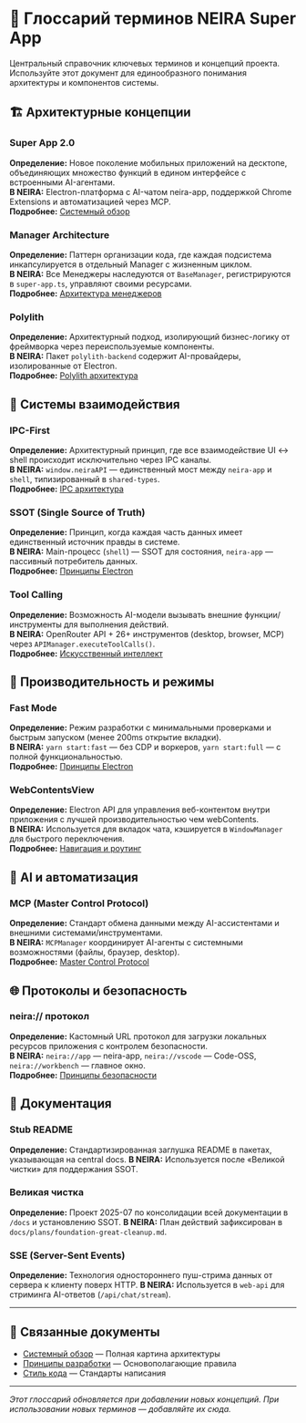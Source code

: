 # 📖 Глоссарий терминов NEIRA Super App

Центральный справочник ключевых терминов и концепций проекта. Используйте этот документ для единообразного понимания архитектуры и компонентов системы.

## 🏗️ Архитектурные концепции

### Super App 2.0

**Определение:** Новое поколение мобильных приложений на десктопе, объединяющих множество функций в едином интерфейсе с встроенными AI-агентами.  
**В NEIRA:** Electron-платформа с AI-чатом neira-app, поддержкой Chrome Extensions и автоматизацией через MCP.  
**Подробнее:** [Системный обзор](/core-concepts/architecture-patterns/system-overview)

### Manager Architecture

**Определение:** Паттерн организации кода, где каждая подсистема инкапсулируется в отдельный Manager с жизненным циклом.  
**В NEIRA:** Все Менеджеры наследуются от `BaseManager`, регистрируются в `super-app.ts`, управляют своими ресурсами.  
**Подробнее:** [Архитектура менеджеров](/core-concepts/architecture-patterns/manager-architecture)

### Polylith

**Определение:** Архитектурный подход, изолирующий бизнес-логику от фреймворка через переиспользуемые компоненты.  
**В NEIRA:** Пакет `polylith-backend` содержит AI-провайдеры, изолированные от Electron.  
**Подробнее:** [Polylith архитектура](/core-concepts/architecture-patterns/polylith-architecture)

## 🔗 Системы взаимодействия

### IPC-First

**Определение:** Архитектурный принцип, где все взаимодействие UI ↔ shell происходит исключительно через IPC каналы.  
**В NEIRA:** `window.neiraAPI` — единственный мост между `neira-app` и `shell`, типизированный в `shared-types`.  
**Подробнее:** [IPC архитектура](/core-concepts/shell-core/ipc-architecture)

### SSOT (Single Source of Truth)

**Определение:** Принцип, когда каждая часть данных имеет единственный источник правды в системе.  
**В NEIRA:** Main-процесс (`shell`) — SSOT для состояния, `neira-app` — пассивный потребитель данных.  
**Подробнее:** [Принципы Electron](/core-concepts/shell-core/electron-principles)

### Tool Calling

**Определение:** Возможность AI-модели вызывать внешние функции/инструменты для выполнения действий.  
**В NEIRA:** OpenRouter API + 26+ инструментов (desktop, browser, MCP) через `APIManager.executeToolCalls()`.  
**Подробнее:** [Искусственный интеллект](/core-concepts/ai-engine/ai-architecture)

## 🚀 Производительность и режимы

### Fast Mode

**Определение:** Режим разработки с минимальными проверками и быстрым запуском (менее 200ms открытие вкладки).  
**В NEIRA:** `yarn start:fast` — без CDP и воркеров, `yarn start:full` — с полной функциональностью.  
**Подробнее:** [Принципы Electron](/core-concepts/shell-core/electron-principles)

### WebContentsView

**Определение:** Electron API для управления веб-контентом внутри приложения с лучшей производительностью чем webContents.  
**В NEIRA:** Используется для вкладок чата, кэшируется в `WindowManager` для быстрого переключения.  
**Подробнее:** [Навигация и роутинг](/core-concepts/ui-layer/navigation-architecture)

## 🤖 AI и автоматизация

### MCP (Master Control Protocol)

**Определение:** Стандарт обмена данными между AI-ассистентами и внешними системами/инструментами.  
**В NEIRA:** `MCPManager` координирует AI-агенты с системными возможностями (файлы, браузер, desktop).  
**Подробнее:** [Master Control Protocol](/reference/mcp-integration)

## 🌐 Протоколы и безопасность

### neira:// протокол

**Определение:** Кастомный URL протокол для загрузки локальных ресурсов приложения с контролем безопасности.  
**В NEIRA:** `neira://app` — neira-app, `neira://vscode` — Code-OSS, `neira://workbench` — главное окно.  
**Подробнее:** [Принципы безопасности](/core-concepts/architecture-patterns/security-principles)

## 📝 Документация

### Stub README

**Определение:** Стандартизированная заглушка README в пакетах, указывающая на central docs.
**В NEIRA:** Используется после «Великой чистки» для поддержания SSOT.

### Великая чистка

**Определение:** Проект 2025-07 по консолидации всей документации в `/docs` и установлению SSOT.
**В NEIRA:** План действий зафиксирован в `docs/plans/foundation-great-cleanup.md`.

### SSE (Server-Sent Events)

**Определение:** Технология одностороннего пуш-стрима данных от сервера к клиенту поверх HTTP.
**В NEIRA:** Используется в `web-api` для стриминга AI-ответов (`/api/chat/stream`).

---

## 🔗 Связанные документы

- [Системный обзор](/core-concepts/architecture-patterns/system-overview) — Полная картина архитектуры
- [Принципы разработки](/contributing/golden-principles) — Основополагающие правила
- [Стиль кода](/contributing/style-guide) — Стандарты написания

---

_Этот глоссарий обновляется при добавлении новых концепций. При использовании новых терминов — добавляйте их сюда._
